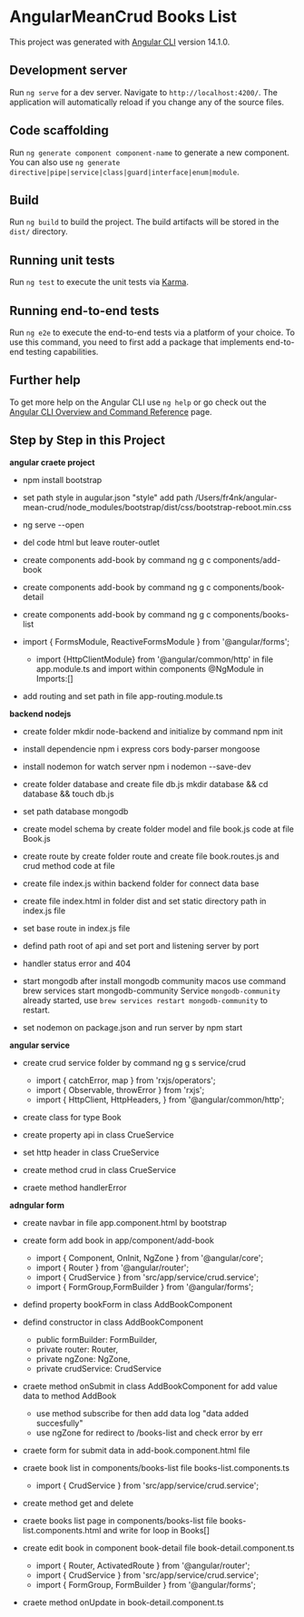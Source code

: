 # AngularMeanCrud Books List

This project was generated with [Angular CLI](https://github.com/angular/angular-cli) version 14.1.0.

## Development server

Run `ng serve` for a dev server. Navigate to `http://localhost:4200/`. The application will automatically reload if you change any of the source files.

## Code scaffolding

Run `ng generate component component-name` to generate a new component. You can also use `ng generate directive|pipe|service|class|guard|interface|enum|module`.

## Build

Run `ng build` to build the project. The build artifacts will be stored in the `dist/` directory.

## Running unit tests

Run `ng test` to execute the unit tests via [Karma](https://karma-runner.github.io).

## Running end-to-end tests

Run `ng e2e` to execute the end-to-end tests via a platform of your choice. To use this command, you need to first add a package that implements end-to-end testing capabilities.

## Further help

To get more help on the Angular CLI use `ng help` or go check out the [Angular CLI Overview and Command Reference](https://angular.io/cli) page.

## Step by Step in this Project

**angular craete project**

- npm install bootstrap

- set path style in augular.json "style" add path /Users/fr4nk/angular-mean-crud/node_modules/bootstrap/dist/css/bootstrap-reboot.min.css

- ng serve --open

- del code html but leave router-outlet

- create components add-book by command ng g c components/add-book

- create components add-book by command ng g c components/book-detail

- create components add-book by command ng g c components/books-list

- import { FormsModule, ReactiveFormsModule } from '@angular/forms';

  - import {HttpClientModule} from '@angular/common/http' in file app.module.ts and import within components @NgModule in Imports:[]

- add routing and set path in file app-routing.module.ts

**backend nodejs**

- create folder mkdir node-backend and initialize by command npm init

- install dependencie npm i express cors body-parser mongoose

- install nodemon for watch server npm i nodemon --save-dev

- create folder database and create file db.js mkdir database && cd database && touch db.js

- set path database mongodb

- create model schema by create folder model and file book.js code at file Book.js

- create route by create folder route and create file book.routes.js and crud method code at file

- create file index.js within backend folder for connect data base

- create file index.html in folder dist and set static directory path in index.js file

- set base route in index.js file

- defind path root of api and set port and listening server by port

- handler status error and 404

- start mongodb after install mongodb community macos use command brew services start mongodb-community
  Service `mongodb-community` already started, use `brew services restart mongodb-community` to restart.

- set nodemon on package.json and run server by npm start

**angular service**

- create crud service folder by command ng g s service/crud

  - import { catchError, map } from 'rxjs/operators';
  - import { Observable, throwError } from 'rxjs';
  - import { HttpClient, HttpHeaders, } from '@angular/common/http';

- create class for type Book

- create property api in class CrueService

- set http header in class CrueService

- create method crud in class CrueService

- craete method handlerError

**adngular form**

- create navbar in file app.component.html by bootstrap

- create form add book in app/component/add-book

  - import { Component, OnInit, NgZone } from '@angular/core';
  - import { Router } from '@angular/router';
  - import { CrudService } from 'src/app/service/crud.service';
  - import { FormGroup,FormBuilder } from '@angular/forms';

- defind property bookForm in class AddBookComponent

- defind constructor in class AddBookComponent

  - public formBuilder: FormBuilder,
  - private router: Router,
  - private ngZone: NgZone,
  - private crudService: CrudService

- craete method onSubmit in class AddBookComponent for add value data to method AddBook

  - use method subscribe for then add data log "data added succesfully"
  - use ngZone for redirect to /books-list and check error by err

- craete form for submit data in add-book.component.html file

- craete book list in components/books-list file books-list.components.ts

  - import { CrudService } from 'src/app/service/crud.service';

- create method get and delete

- craete books list page in components/books-list file books-list.components.html and write for loop in Books[]

- create edit book in component book-detail file book-detail.component.ts

  - import { Router, ActivatedRoute } from '@angular/router';
  - import { CrudService } from 'src/app/service/crud.service';
  - import { FormGroup, FormBuilder } from '@angular/forms';

- craete method onUpdate in book-detail.component.ts
